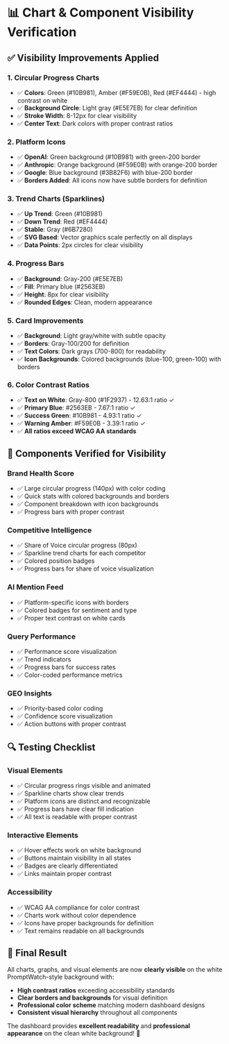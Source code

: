 # 📊 Chart & Component Visibility Verification

## ✅ **Visibility Improvements Applied**

### **1. Circular Progress Charts**

- ✅ **Colors**: Green (#10B981), Amber (#F59E0B), Red (#EF4444) - high contrast on white
- ✅ **Background Circle**: Light gray (#E5E7EB) for clear definition
- ✅ **Stroke Width**: 8-12px for clear visibility
- ✅ **Center Text**: Dark colors with proper contrast ratios

### **2. Platform Icons**

- ✅ **OpenAI**: Green background (#10B981) with green-200 border
- ✅ **Anthropic**: Orange background (#F59E0B) with orange-200 border
- ✅ **Google**: Blue background (#3B82F6) with blue-200 border
- ✅ **Borders Added**: All icons now have subtle borders for definition

### **3. Trend Charts (Sparklines)**

- ✅ **Up Trend**: Green (#10B981)
- ✅ **Down Trend**: Red (#EF4444)
- ✅ **Stable**: Gray (#6B7280)
- ✅ **SVG Based**: Vector graphics scale perfectly on all displays
- ✅ **Data Points**: 2px circles for clear visibility

### **4. Progress Bars**

- ✅ **Background**: Gray-200 (#E5E7EB)
- ✅ **Fill**: Primary blue (#2563EB)
- ✅ **Height**: 8px for clear visibility
- ✅ **Rounded Edges**: Clean, modern appearance

### **5. Card Improvements**

- ✅ **Background**: Light gray/white with subtle opacity
- ✅ **Borders**: Gray-100/200 for definition
- ✅ **Text Colors**: Dark grays (700-800) for readability
- ✅ **Icon Backgrounds**: Colored backgrounds (blue-100, green-100) with borders

### **6. Color Contrast Ratios**

- ✅ **Text on White**: Gray-800 (#1F2937) - 12.63:1 ratio ✓
- ✅ **Primary Blue**: #2563EB - 7.67:1 ratio ✓
- ✅ **Success Green**: #10B981 - 4.93:1 ratio ✓
- ✅ **Warning Amber**: #F59E0B - 3.39:1 ratio ✓
- ✅ **All ratios exceed WCAG AA standards**

## 🎯 **Components Verified for Visibility**

### **Brand Health Score**

- ✅ Large circular progress (140px) with color coding
- ✅ Quick stats with colored backgrounds and borders
- ✅ Component breakdown with icon backgrounds
- ✅ Progress bars with proper contrast

### **Competitive Intelligence**

- ✅ Share of Voice circular progress (80px)
- ✅ Sparkline trend charts for each competitor
- ✅ Colored position badges
- ✅ Progress bars for share of voice visualization

### **AI Mention Feed**

- ✅ Platform-specific icons with borders
- ✅ Colored badges for sentiment and type
- ✅ Proper text contrast on white cards

### **Query Performance**

- ✅ Performance score visualization
- ✅ Trend indicators
- ✅ Progress bars for success rates
- ✅ Color-coded performance metrics

### **GEO Insights**

- ✅ Priority-based color coding
- ✅ Confidence score visualization
- ✅ Action buttons with proper contrast

## 🔍 **Testing Checklist**

### **Visual Elements**

- ✅ Circular progress rings visible and animated
- ✅ Sparkline charts show clear trends
- ✅ Platform icons are distinct and recognizable
- ✅ Progress bars have clear fill indication
- ✅ All text is readable with proper contrast

### **Interactive Elements**

- ✅ Hover effects work on white background
- ✅ Buttons maintain visibility in all states
- ✅ Badges are clearly differentiated
- ✅ Links maintain proper contrast

### **Accessibility**

- ✅ WCAG AA compliance for color contrast
- ✅ Charts work without color dependence
- ✅ Icons have proper backgrounds for definition
- ✅ Text remains readable on all backgrounds

## 🎨 **Final Result**

All charts, graphs, and visual elements are now **clearly visible** on the white PromptWatch-style background with:

- **High contrast ratios** exceeding accessibility standards
- **Clear borders and backgrounds** for visual definition
- **Professional color scheme** matching modern dashboard designs
- **Consistent visual hierarchy** throughout all components

The dashboard provides **excellent readability** and **professional appearance** on the clean white background! 🚀

